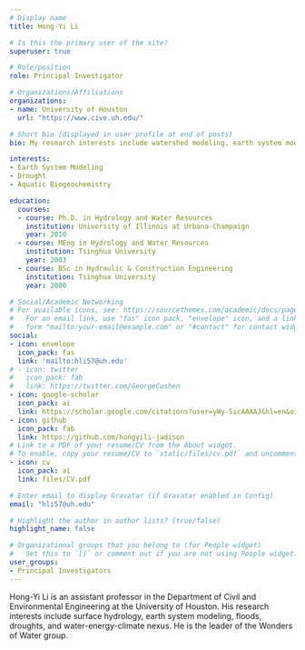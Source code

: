 ```yaml
---
# Display name
title: Hong-Yi Li

# Is this the primary user of the site?
superuser: true

# Role/position
role: Principal Investigator

# Organizations/Affiliations
organizations:
- name: University of Houston
  url: "https://www.cive.uh.edu/"

# Short bio (displayed in user profile at end of posts)
bio: My research interests include watershed modeling, earth system modeling, drought, floods, aquatic biogeochemistry

interests:
- Earth System Modeling
- Drought
- Aquatic Biogeochemistry

education:
  courses:
  - course: Ph.D. in Hydrology and Water Resources
    institution: University of Illinois at Urbana-Champaign
    year: 2010
  - course: MEng in Hydrology and Water Resources
    institution: Tsinghua University
    year: 2003
  - course: BSc in Hydraulic & Construction Engineering
    institution: Tsinghua University
    year: 2000

# Social/Academic Networking
# For available icons, see: https://sourcethemes.com/academic/docs/page-builder/#icons
#   For an email link, use "fas" icon pack, "envelope" icon, and a link in the
#   form "mailto:your-email@example.com" or "#contact" for contact widget.
social:
- icon: envelope
  icon_pack: fas
  link: 'mailto:hli57@uh.edu'
# - icon: twitter
#   icon_pack: fab
#   link: https://twitter.com/GeorgeCushen
- icon: google-scholar
  icon_pack: ai
  link: https://scholar.google.com/citations?user=yWy-5icAAAAJ&hl=en&oi=ao
- icon: github
  icon_pack: fab
  link: https://github.com/hongyili-jadison
# Link to a PDF of your resume/CV from the About widget.
# To enable, copy your resume/CV to `static/files/cv.pdf` and uncomment the lines below.
- icon: cv
  icon_pack: ai
  link: files/CV.pdf

# Enter email to display Gravatar (if Gravatar enabled in Config)
email: "hli57@uh.edu"

# Highlight the author in author lists? (true/false)
highlight_name: false

# Organizational groups that you belong to (for People widget)
#   Set this to `[]` or comment out if you are not using People widget.
user_groups:
- Principal Investigators
---
```


Hong-Yi Li is an assistant professor in the Department of Civil and Environmental Engineering at the University of Houston. His research interests include surface hydrology, earth system modeling, floods, droughts, and water-energy-climate nexus. He is the leader of the Wonders of Water group.
